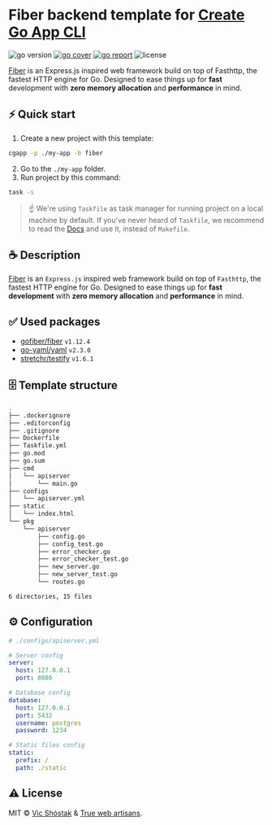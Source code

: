 # Fiber backend template for [Create Go App CLI](https://github.com/create-go-app/cli)

<img src="https://img.shields.io/badge/Go-1.11+-00ADD8?style=for-the-badge&logo=go" alt="go version" />&nbsp;<a href="https://gocover.io/github.com/create-go-app/fiber-go-template/pkg/apiserver" target="_blank"><img src="https://img.shields.io/badge/Go_Cover-89%25-success?style=for-the-badge&logo=none" alt="go cover" /></a>&nbsp;<a href="https://goreportcard.com/report/github.com/create-go-app/fiber-go-template" target="_blank"><img src="https://img.shields.io/badge/Go_report-A+-success?style=for-the-badge&logo=none" alt="go report" /></a>&nbsp;<img src="https://img.shields.io/badge/license-mit-red?style=for-the-badge&logo=none" alt="license" />

[Fiber](https://gofiber.io/) is an Express.js inspired web framework build on top of Fasthttp, the fastest HTTP engine for Go. Designed to ease things up for **fast** development with **zero memory allocation** and **performance** in mind.

## ⚡️ Quick start

1. Create a new project with this template:

```bash
cgapp -p ./my-app -b fiber
```

2. Go to the `./my-app` folder.
3. Run project by this command:

```bash
task -s
```

> ☝️ We're using `Taskfile` as task manager for running project on a local machine by default. If you've never heard of `Taskfile`, we recommend to read the [Docs](https://taskfile.dev/#/usage?id=getting-started) and use it, instead of `Makefile`.

## ☕️ Description

[Fiber](https://gofiber.io/) is an `Express.js` inspired web framework build on top of `Fasthttp`, the fastest HTTP engine for Go. Designed to ease things up for **fast development** with **zero memory allocation** and **performance** in mind.

## ✅ Used packages

- [gofiber/fiber](https://github.com/gofiber/fiber) `v1.12.4`
- [go-yaml/yaml](https://github.com/go-yaml/yaml) `v2.3.0`
- [stretchr/testify](https://github.com/stretchr/testify) `v1.6.1`

## 🗄 Template structure

```bash
.
├── .dockerignore
├── .editorconfig
├── .gitignore
├── Dockerfile
├── Taskfile.yml
├── go.mod
├── go.sum
├── cmd
│   └── apiserver
│       └── main.go
├── configs
│   └── apiserver.yml
├── static
│   └── index.html
└── pkg
    └── apiserver
        ├── config.go
        ├── config_test.go
        ├── error_checker.go
        ├── error_checker_test.go
        ├── new_server.go
        ├── new_server_test.go
        └── routes.go

6 directories, 15 files
```

## ⚙️ Configuration

```yaml
# ./configs/apiserver.yml

# Server config
server:
  host: 127.0.0.1
  port: 8080

# Database config
database:
  host: 127.0.0.1
  port: 5432
  username: postgres
  password: 1234

# Static files config
static:
  prefix: /
  path: ./static
```

## ⚠️ License

MIT &copy; [Vic Shóstak](https://github.com/koddr) & [True web artisans](https://1wa.co/).
